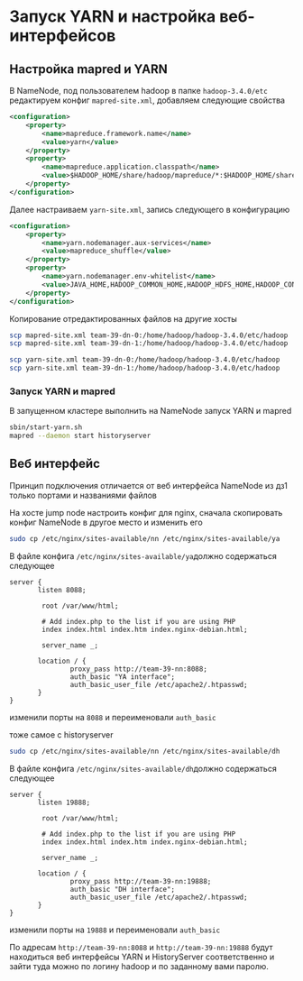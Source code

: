 # Запуск YARN и настройка веб-интерфейсов
## Настройка mapred и YARN

В NameNode, под пользователем hadoop в папке ```hadoop-3.4.0/etc``` редактируем конфиг ```mapred-site.xml```, добавляем следующие свойства
```xml
<configuration>
    <property>
        <name>mapreduce.framework.name</name>
        <value>yarn</value>
    </property>
    <property>
        <name>mapreduce.application.classpath</name>
        <value>$HADOOP_HOME/share/hadoop/mapreduce/*:$HADOOP_HOME/share/hadoop/mapreduce/lib/*</value>
    </property>
</configuration>
```

Далее настраиваем ```yarn-site.xml```, запись следующего в конфигурацию

```xml
<configuration>
    <property>
        <name>yarn.nodemanager.aux-services</name>
        <value>mapreduce_shuffle</value>
    </property>
    <property>
        <name>yarn.nodemanager.env-whitelist</name>
        <value>JAVA_HOME,HADOOP_COMMON_HOME,HADOOP_HDFS_HOME,HADOOP_CONF_DIR, CLASSPATH_PREPEND_DISTCACHE,HADOOP_YARN_HOME,PATH,LANG,TZ,HADOOP_MAPRED_HOME</value>
    </property>
</configuration>
```

Копирование отредактированных файлов на другие хосты
```bash 
scp mapred-site.xml team-39-dn-0:/home/hadoop/hadoop-3.4.0/etc/hadoop
scp mapred-site.xml team-39-dn-1:/home/hadoop/hadoop-3.4.0/etc/hadoop

scp yarn-site.xml team-39-dn-0:/home/hadoop/hadoop-3.4.0/etc/hadoop
scp yarn-site.xml team-39-dn-1:/home/hadoop/hadoop-3.4.0/etc/hadoop
```
### Запуск YARN и mapred
В запущенном кластере выполнить на NameNode запуск YARN и mapred
```bash 
sbin/start-yarn.sh
mapred --daemon start historyserver
```

## Веб интерфейс
Принцип подключения отличается от веб интерфейса NameNode из дз1 только портами и названиями файлов 

На хосте jump node настроить конфиг для nginx, сначала скопировать конфиг NameNode в другое место и изменить его
```bash
sudo cp /etc/nginx/sites-available/nn /etc/nginx/sites-available/ya
```
В файле конфига ```/etc/nginx/sites-available/ya```должно содержаться следующее
``` 
server {
       listen 8088;

        root /var/www/html;

        # Add index.php to the list if you are using PHP
        index index.html index.htm index.nginx-debian.html;

        server_name _;

       location / {
               proxy_pass http://team-39-nn:8088;
               auth_basic "YA interface";
               auth_basic_user_file /etc/apache2/.htpasswd;
       }
}
```
изменили порты на ```8088``` и переименовали ```auth_basic```

тоже самое с historyserver
```bash
sudo cp /etc/nginx/sites-available/nn /etc/nginx/sites-available/dh
```
В файле конфига ```/etc/nginx/sites-available/dh```должно содержаться следующее
``` 
server {
       listen 19888;

        root /var/www/html;

        # Add index.php to the list if you are using PHP
        index index.html index.htm index.nginx-debian.html;

        server_name _;

       location / {
               proxy_pass http://team-39-nn:19888;
               auth_basic "DH interface";
               auth_basic_user_file /etc/apache2/.htpasswd;
       }
}
```
изменили порты на ```19888``` и переименовали ```auth_basic```

По адресам ```http://team-39-nn:8088``` и ```http://team-39-nn:19888``` будут находиться веб интерфейсы YARN и HistoryServer соответственно и зайти туда можно по логину hadoop и по заданному вами паролю.
